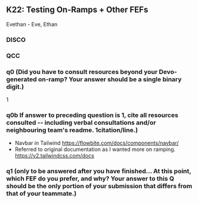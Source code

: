 <!-------
Ethan Sie
Evethan - Eve, Ethan
Softdev
K22 - bt-td
2024-11-20
Time spent: ???
------>

## K22: Testing On-Ramps + Other FEFs
Evethan - Eve, Ethan

### DISCO

### QCC

### q0 (Did you have to consult resources beyond your Devo-generated on-ramp? Your answer should be a single binary digit.)
1

### q0b If answer to preceding question is 1, cite all resources consulted -- including verbal consultations and/or neighbouring team's readme. 1citation/line.)
* Navbar in Tailwind https://flowbite.com/docs/components/navbar/
* Referred to original documentation as I wanted more on ramping. https://v2.tailwindcss.com/docs

### q1 (only to be answered after you have finished... At this point, which FEF do you prefer, and why? Your answer to this Q should be the only portion of your submission that differs from that of your teammate.)
